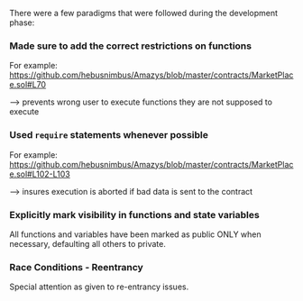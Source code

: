 There were a few paradigms that were followed during the development phase:

### Made sure to add the correct restrictions on functions

For example: https://github.com/hebusnimbus/Amazys/blob/master/contracts/MarketPlace.sol#L70

--> prevents wrong user to execute functions they are not supposed to execute

### Used `require` statements whenever possible

For example: https://github.com/hebusnimbus/Amazys/blob/master/contracts/MarketPlace.sol#L102-L103

--> insures execution is aborted if bad data is sent to the contract

### Explicitly mark visibility in functions and state variables

All functions and variables have been marked as public ONLY when necessary, defaulting all others to private.

### Race Conditions - Reentrancy

Special attention as given to re-entrancy issues.
